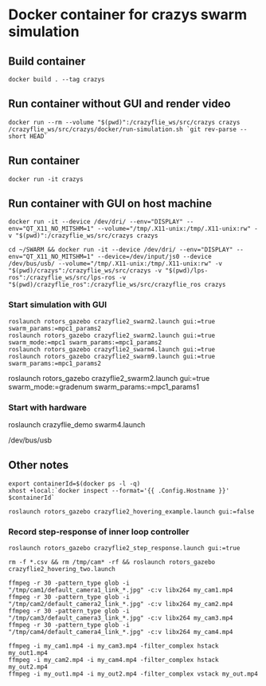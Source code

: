 # Docker container for crazys swarm simulation

## Build container
	docker build . --tag crazys

## Run container without GUI and render video
	docker run --rm --volume "$(pwd)":/crazyflie_ws/src/crazys crazys /crazyflie_ws/src/crazys/docker/run-simulation.sh `git rev-parse --short HEAD`

## Run container
	docker run -it crazys

## Run container with GUI on host machine
	docker run -it --device /dev/dri/ --env="DISPLAY" --env="QT_X11_NO_MITSHM=1" --volume="/tmp/.X11-unix:/tmp/.X11-unix:rw" -v "$(pwd)":/crazyflie_ws/src/crazys crazys

	cd ~/SWARM && docker run -it --device /dev/dri/ --env="DISPLAY" --env="QT_X11_NO_MITSHM=1" --device=/dev/input/js0 --device /dev/bus/usb/ --volume="/tmp/.X11-unix:/tmp/.X11-unix:rw" -v "$(pwd)/crazys":/crazyflie_ws/src/crazys -v "$(pwd)/lps-ros":/crazyflie_ws/src/lps-ros -v "$(pwd)/crazyflie_ros":/crazyflie_ws/src/crazyflie_ros crazys

### Start simulation with GUI
	roslaunch rotors_gazebo crazyflie2_swarm2.launch gui:=true swarm_params:=mpc1_params2
	roslaunch rotors_gazebo crazyflie2_swarm2.launch gui:=true swarm_mode:=mpc1 swarm_params:=mpc1_params2
	roslaunch rotors_gazebo crazyflie2_swarm4.launch gui:=true
	roslaunch rotors_gazebo crazyflie2_swarm9.launch gui:=true swarm_params:=mpc1_params2

  roslaunch rotors_gazebo crazyflie2_swarm2.launch gui:=true swarm_mode:=gradenum swarm_params:=mpc1_params1

### Start with hardware
  roslaunch crazyflie_demo swarm4.launch

/dev/bus/usb

## Other notes
	export containerId=$(docker ps -l -q)
	xhost +local:`docker inspect --format='{{ .Config.Hostname }}' $containerId`

	roslaunch rotors_gazebo crazyflie2_hovering_example.launch gui:=false

### Record step-response of inner loop controller
	roslaunch rotors_gazebo crazyflie2_step_response.launch gui:=true

	rm -f *.csv && rm /tmp/cam* -rf && roslaunch rotors_gazebo crazyflie2_hovering_two.launch

	ffmpeg -r 30 -pattern_type glob -i "/tmp/cam1/default_camera1_link_*.jpg" -c:v libx264 my_cam1.mp4
	ffmpeg -r 30 -pattern_type glob -i "/tmp/cam2/default_camera2_link_*.jpg" -c:v libx264 my_cam2.mp4
	ffmpeg -r 30 -pattern_type glob -i "/tmp/cam3/default_camera3_link_*.jpg" -c:v libx264 my_cam3.mp4
	ffmpeg -r 30 -pattern_type glob -i "/tmp/cam4/default_camera4_link_*.jpg" -c:v libx264 my_cam4.mp4

	ffmpeg -i my_cam1.mp4 -i my_cam3.mp4 -filter_complex hstack my_out1.mp4
	ffmpeg -i my_cam2.mp4 -i my_cam4.mp4 -filter_complex hstack my_out2.mp4
	ffmpeg -i my_out1.mp4 -i my_out2.mp4 -filter_complex vstack my_out.mp4
